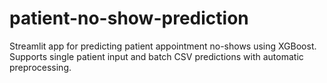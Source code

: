 # patient-no-show-prediction
Streamlit app for predicting patient appointment no-shows using XGBoost. Supports single patient input and batch CSV predictions with automatic preprocessing.

